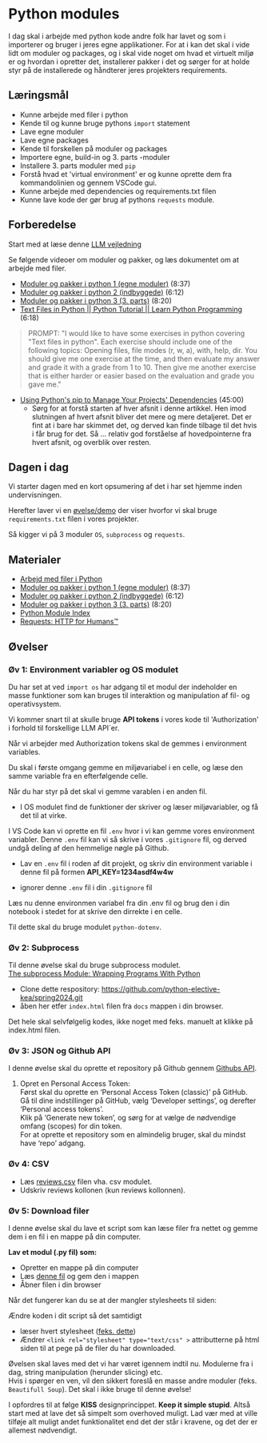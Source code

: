 # Python modules
 I dag skal i arbejde med python kode andre folk har lavet og som i importerer og bruger i jeres egne applikationer. For at i kan det skal i vide lidt om moduler og packages, og i skal vide noget om hvad et virtuelt miljø er og hvordan i opretter det, installerer pakker i det og sørger for at holde styr på de installerede og håndterer jeres projekters requirements.

## Læringsmål

* Kunne arbejde med filer i python
* Kende til og kunne bruge pythons ```import``` statement 
* Lave egne moduler
* Lave egne packages
* Kende til forskellen på moduler og packages
* Importere egne, build-in og 3. parts -moduler
* Installere 3. parts moduler med ```pip```
* Forstå hvad et 'virtual environment' er og kunne oprette dem fra kommandolinien og gennem VSCode gui.
* Kunne arbejde med dependencies og requirements.txt filen
* Kunne lave kode der gør brug af pythons ```requests``` module.

## Forberedelse

Start med at læse denne [LLM vejledning](../materialer/ses2/godLLM.md)

Se følgende videoer om moduler og pakker, og læs dokumentet om at arbejde med filer.    

* [Moduler og pakker i python 1 (egne moduler)](https://youtu.be/miGblWWfsvY) (8:37)
* [Moduler og pakker i python 2 (indbyggede)](https://youtu.be/sEvWF1YLxXs) (6:12)
* [Moduler og pakker i python 3 (3. parts)](https://youtu.be/wbEWDsj3vIg) (8:20)
* [Text Files in Python || Python Tutorial || Learn Python Programming](https://www.youtube.com/watch?v=4mX0uPQFLDU&list=PLi01XoE8jYohWFPpC17Z-wWhPOSuh8Er-&index=31) (6:18)

> PROMPT: "I would like to have some exercises in python covering "Text files in python". Each exercise should include one of the following topics: Opening files, file modes (r, w, a), with, help, dir. You should give me one exercise at the time, and then evaluate my answer and grade it with a grade from 1 to 10. Then give me another exercise that is either harder or easier based on the evaluation and grade you gave me."

<!-- 
* [Arbejd med filer i Python](materialer/filer.html) (5:00)
-->

* [Using Python's pip to Manage Your Projects' Dependencies](https://realpython.com/what-is-pip/) (45:00)
    * Sørg for at forstå starten af hver afsnit i denne artikkel. Hen imod slutningen af hvert afsnit bliver det mere og mere detaljeret. Det er fint at i bare har skimmet det, og derved kan finde tilbage til det hvis i får brug for det. Så ... relativ god forståelse af hovedpointerne fra hvert afsnit, og overblik over resten.

## Dagen i dag
<!-- Vi starter med en lille [quiz](../exercises/ses3/opvarmning/moduler.ipynb) for at tjekke om i har forstået forberedelsesmaterialet.   --> 
Vi starter dagen med en kort opsumering af det i har set hjemme inden undervisningen.    

Herefter laver vi en [øvelse/demo](../materialer/ses3/requirements_demo/) der viser hvorfor vi skal bruge `requirements.txt` filen i vores projekter.     

Så kigger vi på 3 moduler ```OS```, ```subprocess``` og ```requests```.


## Materialer
* [Arbejd med filer i Python](../materialer/ses3/filer.ipynb)
* [Moduler og pakker i python 1 (egne moduler)](https://youtu.be/miGblWWfsvY) (8:37)
* [Moduler og pakker i python 2 (indbyggede)](https://youtu.be/sEvWF1YLxXs) (6:12)
* [Moduler og pakker i python 3 (3. parts)](https://youtu.be/wbEWDsj3vIg) (8:20)
* [Python Module Index](https://docs.python.org/3/py-modindex.html) 
* [Requests: HTTP for Humans™](https://docs.python-requests.org/en/latest/)

## Øvelser

### Øv 1: Environment variabler og OS modulet
Du har set at ved `import os` har adgang til et modul der indeholder en masse funktioner som kan bruges til interaktion og manipulation af fil- og operativsystem.

Vi kommer snart til at skulle bruge **API tokens** i vores kode til 'Authorization' i forhold til forskellige LLM API´er.

Når vi arbejder med Authorization tokens skal de gemmes i environment variables. 

Du skal i første omgang gemme en miljøvariabel i en celle, og læse den samme variable fra en efterfølgende celle.

Når du har styr på det skal vi gemme varablen i en anden fil.

* I OS modulet find de funktioner der skriver og læser miljøvariabler, og få det til at virke.


I VS Code kan vi oprette en fil `.env` hvor i vi kan gemme vores environment variabler. Denne `.env` fil kan vi så skrive i vores `.gitignore` fil, og derved undgå deling af den hemmelige nøgle på Github.

* Lav en `.env` fil i roden af dit projekt, og skriv din environment variable i denne fil på formen **API_KEY=1234asdf4w4w**     

* ignorer denne `.env` fil i din `.gitignore` fil

Læs nu denne environmen variabel fra din .env fil og brug den i din notebook i stedet for at skrive den dirrekte i en celle.

Til dette skal du bruge modulet `python-dotenv`.

### Øv 2: Subprocess
Til denne øvelse skal du bruge subprocess modulet.     
[The subprocess Module: Wrapping Programs With Python](https://realpython.com/python-subprocess/)

* Clone dette respository: https://github.com/python-elective-kea/spring2024.git
* åben her etfer `index.html` filen fra `docs` mappen i din browser.

Det hele skal selvfølgelig kodes, ikke noget med feks. manuelt at klikke på index.html filen.

### Øv 3: JSON og Github API
I denne øvelse skal du oprette et repository på Github gennem [Githubs API](https://api.github.com/). 


1. Opret en Personal Access Token:     
Først skal du oprette en ‘Personal Access Token (classic)’ på GitHub.     
Gå til dine indstillinger på GitHub, vælg ‘Developer settings’, og derefter ‘Personal access tokens’.     
Klik på ‘Generate new token’, og sørg for at vælge de nødvendige omfang (scopes) for din token.     
For at oprette et repository som en almindelig bruger, skal du mindst have ‘repo’ adgang.    
     

### Øv 4: CSV

* Læs [reviews.csv](/materialer/ses3/reviews.csv) filen vha. csv modulet.    
* Udskriv reviews kollonen (kun reviews kollonnen).

### Øv 5: Download filer
I denne øvelse skal du lave et script som kan læse filer fra nettet og gemme dem i en fil i en mappe på din computer.

**Lav et modul (.py fil) som:**     
* Opretter en mappe på din computer
* Læs [denne fil](https://itakea.github.io/e24_swa/py_intro_3.html) og gem den i mappen
* Åbner filen i din browser

Når det fungerer kan du se at der mangler stylesheets til siden:

Ændre koden i dit script så det samtidigt
* læser hvert stylesheet ([feks. dette](https://itakea.github.io/e24_swa/_static/css/custom.css?v=a5898925)) 
* Ændrer `<link rel="stylesheet" type="text/css" >` attributterne på html siden til at pege på de filer du har downloaded.

Øvelsen skal laves med det vi har været igennem indtil nu. Modulerne fra i dag, string manipulation (herunder slicing) etc.    
Hvis i spørger en ven, vil den sikkert foreslå en masse andre moduler (feks. `Beautifull Soup`). Det skal i ikke bruge til denne øvelse!

I opfordres til at følge **KISS** designprincippet. **Keep it simple stupid**. Altså start med at lave det så simpelt som overhoved muligt. Lad vær med at ville tilføje alt muligt andet funktionalitet end det der står i kravene, og det der er allemest nødvendigt. 



